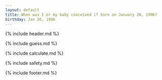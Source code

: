 ```yaml
---
layout: default
title: When was I or my baby conceived if born on January 26, 1906?
birthday: Jan 26, 1906
---
```


{% include header.md %}

{% include guess.md %}

{% include calculate.md %}

{% include safety.md %}

{% include footer.md %}



